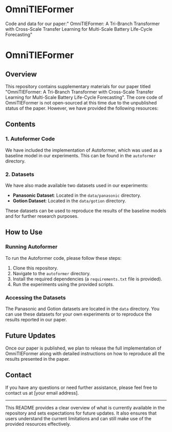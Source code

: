# OmniTIEFormer
Code and data for our paper:"  OmniTIEFormer: A Tri-Branch Transformer with Cross-Scale Transfer Learning for Multi-Scale Battery Life-Cycle Forecasting"
# OmniTIEFormer

## Overview
This repository contains supplementary materials for our paper titled "OmniTIEFormer: A Tri-Branch Transformer with Cross-Scale Transfer Learning for Multi-Scale Battery Life-Cycle Forecasting". The core code of OmniTIEFormer is not open-sourced at this time due to the unpublished status of the paper. However, we have provided the following resources:

## Contents
### 1. Autoformer Code
We have included the implementation of Autoformer, which was used as a baseline model in our experiments. This can be found in the `autoformer` directory.

### 2. Datasets
We have also made available two datasets used in our experiments:
- **Panasonic Dataset**: Located in the `data/panasonic` directory.
- **Gotion Dataset**: Located in the `data/gotion` directory.

These datasets can be used to reproduce the results of the baseline models and for further research purposes.

## How to Use
### Running Autoformer
To run the Autoformer code, please follow these steps:
1. Clone this repository.
2. Navigate to the `autoformer` directory.
3. Install the required dependencies (a `requirements.txt` file is provided).
4. Run the experiments using the provided scripts.

### Accessing the Datasets
The Panasonic and Gotion datasets are located in the `data` directory. You can use these datasets for your own experiments or to reproduce the results reported in our paper.

## Future Updates
Once our paper is published, we plan to release the full implementation of OmniTIEFormer along with detailed instructions on how to reproduce all the results presented in the paper.

## Contact
If you have any questions or need further assistance, please feel free to contact us at [your email address].

---

This README provides a clear overview of what is currently available in the repository and sets expectations for future updates. It also ensures that users understand the current limitations and can still make use of the provided resources effectively.
